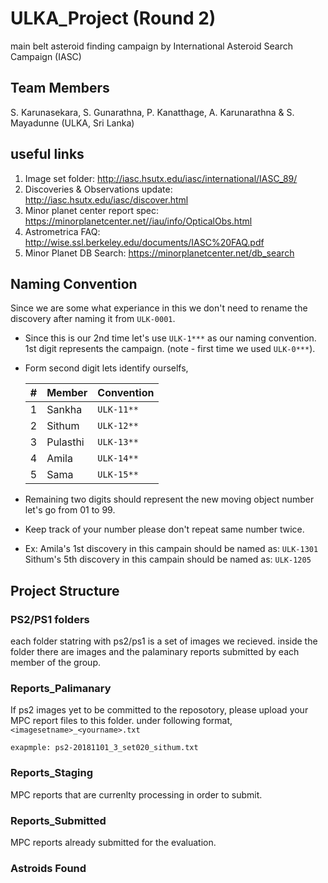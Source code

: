 
# ULKA_Project (Round 2)

main belt asteroid finding campaign by International Asteroid Search Campaign (IASC)

## Team Members

S. Karunasekara, S. Gunarathna, P. Kanatthage, A. Karunarathna & S. Mayadunne (ULKA, Sri Lanka)

## useful links

1. Image set folder: http://iasc.hsutx.edu/iasc/international/IASC_89/
2. Discoveries & Observations update: http://iasc.hsutx.edu/iasc/discover.html
3. Minor planet center report spec: https://minorplanetcenter.net//iau/info/OpticalObs.html
4. Astrometrica FAQ: http://wise.ssl.berkeley.edu/documents/IASC%20FAQ.pdf
5. Minor Planet DB Search: https://minorplanetcenter.net/db_search

## Naming Convention

Since we are some what experiance in this we don't need to rename the discovery after naming it from `ULK-0001`.

* Since this is our 2nd time let's use `ULK-1***` as our naming convention. 1st digit represents the campaign. (note - first time we used `ULK-0***`).
* Form second digit lets identify ourselfs, 
  
   | # | Member | Convention |
   |--|--------|------------ |
   |1 | Sankha | `ULK-11**` |
   |2 | Sithum | `ULK-12**` |
   |3 | Pulasthi | `ULK-13**`|
   |4 | Amila | `ULK-14**`|
   |5 | Sama | `ULK-15**`|

* Remaining two digits should represent the new moving object number let's go from 01 to 99.
* Keep track of your number please don't repeat same number twice. 

* Ex: 
   Amila's 1st discovery in this campain should be named as: `ULK-1301`  
   Sithum's 5th discovery in this campain should be named as: `ULK-1205`

## Project Structure

### PS2/PS1 folders

each folder statring with ps2/ps1 is a set of images we recieved. inside the folder there are images and the palaminary reports submitted by each member of the group.

### Reports_Palimanary

If ps2 images yet to be committed to the reposotory, please upload your MPC report files to this folder. under following format, `<imagesetname>_<yourname>.txt`

`exapmple: ps2-20181101_3_set020_sithum.txt`

### Reports_Staging

MPC reports that are currenlty processing in order to submit.

### Reports_Submitted

MPC reports already submitted for the evaluation.

### Astroids Found
